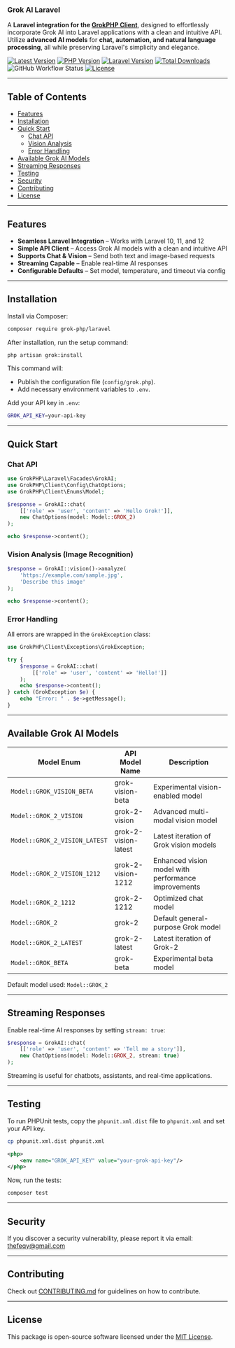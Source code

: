 ### **Grok AI Laravel**

A **Laravel integration for the [GrokPHP Client](https://github.com/grok-php/client)**, designed to effortlessly incorporate Grok AI into Laravel applications with a clean and intuitive API.  
Utilize **advanced AI models** for **chat, automation, and natural language processing**, all while preserving Laravel's simplicity and elegance.

[![Latest Version](https://img.shields.io/packagist/v/grok-php/laravel)](https://packagist.org/packages/grok-php/laravel)
[![PHP Version](https://img.shields.io/badge/PHP-8.2%2B-blue)](https://php.net)
[![Laravel Version](https://img.shields.io/badge/Laravel-10%2B-red)](https://laravel.com)
[![Total Downloads](https://img.shields.io/packagist/dt/grok-php/laravel)](https://packagist.org/packages/grok-php/laravel)
![GitHub Workflow Status](https://github.com/grok-php/laravel/actions/workflows/run-tests.yml/badge.svg)
[![License](https://img.shields.io/badge/license-MIT-brightgreen)](LICENSE)

---

## Table of Contents

- [Features](#features)
- [Installation](#installation)
- [Quick Start](#quick-start)
    - [Chat API](#chat-api)
    - [Vision Analysis](#vision-analysis-image-recognition)
    - [Error Handling](#error-handling)
- [Available Grok AI Models](#available-grok-ai-models)
- [Streaming Responses](#streaming-responses)
- [Testing](#testing)
- [Security](#security)
- [Contributing](#contributing)
- [License](#license)

---

## Features

- **Seamless Laravel Integration** – Works with Laravel 10, 11, and 12
- **Simple API Client** – Access Grok AI models with a clean and intuitive API
- **Supports Chat & Vision** – Send both text and image-based requests
- **Streaming Capable** – Enable real-time AI responses
- **Configurable Defaults** – Set model, temperature, and timeout via config

---

## Installation

Install via Composer:

```sh
composer require grok-php/laravel
```

After installation, run the setup command:

```sh
php artisan grok:install
```

This command will:

- Publish the configuration file (`config/grok.php`).
- Add necessary environment variables to `.env`.

Add your API key in `.env`:

```sh
GROK_API_KEY=your-api-key
```

---

## Quick Start

### Chat API

```php
use GrokPHP\Laravel\Facades\GrokAI;
use GrokPHP\Client\Config\ChatOptions;
use GrokPHP\Client\Enums\Model;

$response = GrokAI::chat(
    [['role' => 'user', 'content' => 'Hello Grok!']],
    new ChatOptions(model: Model::GROK_2)
);

echo $response->content();
```

### Vision Analysis (Image Recognition)

```php
$response = GrokAI::vision()->analyze(
    'https://example.com/sample.jpg',
    'Describe this image'
);

echo $response->content();
```

### Error Handling

All errors are wrapped in the `GrokException` class:

```php
use GrokPHP\Client\Exceptions\GrokException;

try {
    $response = GrokAI::chat(
        [['role' => 'user', 'content' => 'Hello!']]
    );
    echo $response->content();
} catch (GrokException $e) {
    echo "Error: " . $e->getMessage();
}
```

---

## Available Grok AI Models

| Model Enum                  | API Model Name       | Description                                         |
|-----------------------------|----------------------|-----------------------------------------------------|
| `Model::GROK_VISION_BETA`     | grok-vision-beta     | Experimental vision-enabled model                   |
| `Model::GROK_2_VISION`        | grok-2-vision        | Advanced multi-modal vision model                   |
| `Model::GROK_2_VISION_LATEST` | grok-2-vision-latest | Latest iteration of Grok vision models              |
| `Model::GROK_2_VISION_1212`   | grok-2-vision-1212   | Enhanced vision model with performance improvements |
| `Model::GROK_2_1212`          | grok-2-1212          | Optimized chat model                                |
| `Model::GROK_2`               | grok-2               | Default general-purpose Grok model                  |
| `Model::GROK_2_LATEST`        | grok-2-latest        | Latest iteration of Grok-2                          |
| `Model::GROK_BETA`            | grok-beta            | Experimental beta model                             |

Default model used: `Model::GROK_2`

---

## Streaming Responses

Enable real-time AI responses by setting `stream: true`:

```php
$response = GrokAI::chat(
    [['role' => 'user', 'content' => 'Tell me a story']],
    new ChatOptions(model: Model::GROK_2, stream: true)
);
```

Streaming is useful for chatbots, assistants, and real-time applications.

---

## Testing

To run PHPUnit tests, copy the `phpunit.xml.dist` file to `phpunit.xml` and set your API key.

```sh
cp phpunit.xml.dist phpunit.xml
```

```xml
<php>
    <env name="GROK_API_KEY" value="your-grok-api-key"/>
</php>
```

Now, run the tests:

```sh
composer test
```

---

## Security

If you discover a security vulnerability, please report it via email:  
[thefeqy@gmail.com](mailto:thefeqy@gmail.com)

---

## Contributing

Check out [CONTRIBUTING.md](CONTRIBUTING.md) for guidelines on how to contribute.

---

## License

This package is open-source software licensed under the [MIT License](LICENSE).
